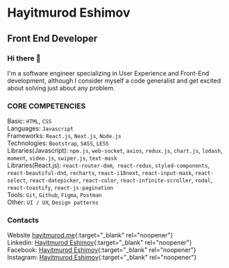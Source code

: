 # Hayitmurod Eshimov
## Front End Developer
### Hi there 👋
I'm a software engineer specializing in User Experience and Front-End development, although I consider myself a code generalist and get excited about solving just about any problem.

### CORE COMPETENCIES
Basic: `HTML`, `CSS`</br>
Languages: `Javascript` </br>
Frameworks: `React.js`, `Next.js`, `Node.js`</br>
Technologies: `Bootstrap`, `SASS`, `LESS`</br>
Libraries(Javascript): `npm.js`, `web-socket`, `axios`, `redux.js`, `chart.js`, `lodash`, `moment`, `video.js`, `swiper.js`, `text-mask`</br>
Libraries(React.js): `react-router-dom`,` react-redux`, `styled-components`, `react-beautiful-dnd`, `recharts`, `react-i18next`, `react-input-mask`, `react-select`, `react-datepicker`, `react-color`, `react-infinite-scroller`, `rodal`, `react-toastify`, `react-js-pagination`</br>
Tools: `Git`, `Github`, `Figma`, `Postman`</br>
Other: `UI / UX`, `Design patterns`</br>

### Contacts
Website [hayitmurod.me](https://hayitmurod.me){:target="_blank" rel="noopener"}</br>
Linkedin: [Hayitmurod Eshimov](https://www.linkedin.com/in/hayitmurod-eshimov-29b0b1207/){:target="_blank" rel="noopener"}</br>
Facebook: [Hayitmurod Eshimov](https://www.facebook.com/hayitmurod.eshimov){:target="_blank" rel="noopener"}</br>
Instagram: [Hayitmurod Eshimov](https://www.instagram.com/hayitmurod707/){:target="_blank" rel="noopener"}</br>

